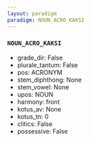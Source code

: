 ```yaml
---
layout: paradigm
paradigm: NOUN_ACRO_KAKSI
---
```

### ` NOUN_ACRO_KAKSI `


* grade_dir: False
* plurale_tantum: False
* pos: ACRONYM
* stem_diphthong: None
* stem_vowel: None
* upos: NOUN
* harmony: front
* kotus_av: None
* kotus_tn: 0
* clitics: False
* possessive: False
